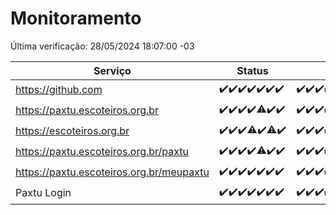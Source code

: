 # Monitoramento

Última verificação: 28/05/2024 18:07:00 -03

|Serviço|Status|Últimas 24h|
|---|---|---|
|https://github.com|<span title="2024-05-21: OK=24">✔️</span><span title="2024-05-22: OK=24">✔️</span><span title="2024-05-23: OK=24">✔️</span><span title="2024-05-24: OK=24">✔️</span><span title="2024-05-25: OK=24">✔️</span><span title="2024-05-26: OK=24">✔️</span><span title="2024-05-27: OK=21">✔️</span>|<span title="27/05/2024 18:07:00 -03 : 200">✔️</span><span title="27/05/2024 19:06:00 -03 : 200">✔️</span><span title="27/05/2024 20:07:00 -03 : 200">✔️</span><span title="27/05/2024 21:32:00 -03 : 200">✔️</span><span title="27/05/2024 22:51:00 -03 : 200">✔️</span><span title="27/05/2024 23:23:00 -03 : 200">✔️</span><span title="28/05/2024 00:07:00 -03 : 200">✔️</span><span title="28/05/2024 01:10:00 -03 : 200">✔️</span><span title="28/05/2024 02:06:00 -03 : 200">✔️</span><span title="28/05/2024 03:09:00 -03 : 200">✔️</span><span title="28/05/2024 04:07:00 -03 : 200">✔️</span><span title="28/05/2024 05:10:00 -03 : 200">✔️</span><span title="28/05/2024 06:07:00 -03 : 200">✔️</span><span title="28/05/2024 07:07:00 -03 : 200">✔️</span><span title="28/05/2024 08:04:00 -03 : 200">✔️</span><span title="28/05/2024 09:12:00 -03 : 200">✔️</span><span title="28/05/2024 10:08:00 -03 : 200">✔️</span><span title="28/05/2024 11:06:00 -03 : 200">✔️</span><span title="28/05/2024 12:06:00 -03 : 200">✔️</span><span title="28/05/2024 13:07:00 -03 : 200">✔️</span><span title="28/05/2024 14:05:00 -03 : 200">✔️</span><span title="28/05/2024 15:08:00 -03 : 200">✔️</span><span title="28/05/2024 16:05:00 -03 : 200">✔️</span><span title="28/05/2024 17:07:00 -03 : 200">✔️</span><span title="28/05/2024 18:07:00 -03 : 200">✔️</span>|
|https://paxtu.escoteiros.org.br|<span title="2024-05-21: OK=24">✔️</span><span title="2024-05-22: OK=24">✔️</span><span title="2024-05-23: OK=24">✔️</span><span title="2024-05-24: OK=24">✔️</span><span title="2024-05-25: OK=23, Falhas=1">⚠️</span><span title="2024-05-26: OK=24">✔️</span><span title="2024-05-27: OK=21">✔️</span>|<span title="27/05/2024 18:07:00 -03 : 200">✔️</span><span title="27/05/2024 19:06:00 -03 : 200">✔️</span><span title="27/05/2024 20:07:00 -03 : 200">✔️</span><span title="27/05/2024 21:32:00 -03 : 200">✔️</span><span title="27/05/2024 22:51:00 -03 : 200">✔️</span><span title="27/05/2024 23:23:00 -03 : 200">✔️</span><span title="28/05/2024 00:07:00 -03 : 200">✔️</span><span title="28/05/2024 01:10:00 -03 : 200">✔️</span><span title="28/05/2024 02:06:00 -03 : 200">✔️</span><span title="28/05/2024 03:09:00 -03 : 200">✔️</span><span title="28/05/2024 04:07:00 -03 : 200">✔️</span><span title="28/05/2024 05:10:00 -03 : 200">✔️</span><span title="28/05/2024 06:07:00 -03 : 200">✔️</span><span title="28/05/2024 07:07:00 -03 : 200">✔️</span><span title="28/05/2024 08:04:00 -03 : 200">✔️</span><span title="28/05/2024 09:12:00 -03 : 200">✔️</span><span title="28/05/2024 10:08:00 -03 : 200">✔️</span><span title="28/05/2024 11:06:00 -03 : 200">✔️</span><span title="28/05/2024 12:06:00 -03 : 200">✔️</span><span title="28/05/2024 13:07:00 -03 : 200">✔️</span><span title="28/05/2024 14:05:00 -03 : 200">✔️</span><span title="28/05/2024 15:08:00 -03 : 200">✔️</span><span title="28/05/2024 16:05:00 -03 : 200">✔️</span><span title="28/05/2024 17:07:00 -03 : 200">✔️</span><span title="28/05/2024 18:07:00 -03 : 200">✔️</span>|
|https://escoteiros.org.br|<span title="2024-05-21: OK=24">✔️</span><span title="2024-05-22: OK=24">✔️</span><span title="2024-05-23: OK=24">✔️</span><span title="2024-05-24: OK=23, Falhas=1">⚠️</span><span title="2024-05-25: OK=24">✔️</span><span title="2024-05-26: OK=23, Falhas=1">⚠️</span><span title="2024-05-27: OK=21">✔️</span>|<span title="27/05/2024 18:07:00 -03 : 200">✔️</span><span title="27/05/2024 19:06:00 -03 : 200">✔️</span><span title="27/05/2024 20:07:00 -03 : 200">✔️</span><span title="27/05/2024 21:32:00 -03 : 200">✔️</span><span title="27/05/2024 22:51:00 -03 : 200">✔️</span><span title="27/05/2024 23:23:00 -03 : 200">✔️</span><span title="28/05/2024 00:07:00 -03 : 200">✔️</span><span title="28/05/2024 01:10:00 -03 : 200">✔️</span><span title="28/05/2024 02:06:00 -03 : 200">✔️</span><span title="28/05/2024 03:09:00 -03 : 200">✔️</span><span title="28/05/2024 04:07:00 -03 : 200">✔️</span><span title="28/05/2024 05:10:00 -03 : 200">✔️</span><span title="28/05/2024 06:07:00 -03 : 200">✔️</span><span title="28/05/2024 07:07:00 -03 : 200">✔️</span><span title="28/05/2024 08:04:00 -03 : 200">✔️</span><span title="28/05/2024 09:12:00 -03 : 200">✔️</span><span title="28/05/2024 10:08:00 -03 : 200">✔️</span><span title="28/05/2024 11:06:00 -03 : 200">✔️</span><span title="28/05/2024 12:06:00 -03 : 200">✔️</span><span title="28/05/2024 13:07:00 -03 : 200">✔️</span><span title="28/05/2024 14:05:00 -03 : 200">✔️</span><span title="28/05/2024 15:08:00 -03 : 200">✔️</span><span title="28/05/2024 16:05:00 -03 : 200">✔️</span><span title="28/05/2024 17:07:00 -03 : 200">✔️</span><span title="28/05/2024 18:07:00 -03 : 200">✔️</span>|
|https://paxtu.escoteiros.org.br/paxtu|<span title="2024-05-21: OK=24">✔️</span><span title="2024-05-22: OK=24">✔️</span><span title="2024-05-23: OK=24">✔️</span><span title="2024-05-24: OK=24">✔️</span><span title="2024-05-25: OK=23, Falhas=1">⚠️</span><span title="2024-05-26: OK=24">✔️</span><span title="2024-05-27: OK=21">✔️</span>|<span title="27/05/2024 18:07:00 -03 : 200">✔️</span><span title="27/05/2024 19:06:00 -03 : 200">✔️</span><span title="27/05/2024 20:07:00 -03 : 200">✔️</span><span title="27/05/2024 21:32:00 -03 : 200">✔️</span><span title="27/05/2024 22:51:00 -03 : 200">✔️</span><span title="27/05/2024 23:23:00 -03 : 200">✔️</span><span title="28/05/2024 00:07:00 -03 : 200">✔️</span><span title="28/05/2024 01:11:00 -03 : 200">✔️</span><span title="28/05/2024 02:06:00 -03 : 200">✔️</span><span title="28/05/2024 03:09:00 -03 : 200">✔️</span><span title="28/05/2024 04:07:00 -03 : 200">✔️</span><span title="28/05/2024 05:10:00 -03 : 200">✔️</span><span title="28/05/2024 06:07:00 -03 : 200">✔️</span><span title="28/05/2024 07:07:00 -03 : 200">✔️</span><span title="28/05/2024 08:04:00 -03 : 200">✔️</span><span title="28/05/2024 09:12:00 -03 : 200">✔️</span><span title="28/05/2024 10:08:00 -03 : 200">✔️</span><span title="28/05/2024 11:06:00 -03 : 200">✔️</span><span title="28/05/2024 12:07:00 -03 : 200">✔️</span><span title="28/05/2024 13:07:00 -03 : 200">✔️</span><span title="28/05/2024 14:05:00 -03 : 200">✔️</span><span title="28/05/2024 15:08:00 -03 : 200">✔️</span><span title="28/05/2024 16:05:00 -03 : 200">✔️</span><span title="28/05/2024 17:07:00 -03 : 200">✔️</span><span title="28/05/2024 18:07:00 -03 : 200">✔️</span>|
|https://paxtu.escoteiros.org.br/meupaxtu|<span title="2024-05-21: OK=24">✔️</span><span title="2024-05-22: OK=24">✔️</span><span title="2024-05-23: OK=24">✔️</span><span title="2024-05-24: OK=24">✔️</span><span title="2024-05-25: OK=24">✔️</span><span title="2024-05-26: OK=24">✔️</span><span title="2024-05-27: OK=21">✔️</span>|<span title="27/05/2024 18:07:00 -03 : 200">✔️</span><span title="27/05/2024 19:06:00 -03 : 200">✔️</span><span title="27/05/2024 20:07:00 -03 : 200">✔️</span><span title="27/05/2024 21:32:00 -03 : 200">✔️</span><span title="27/05/2024 22:51:00 -03 : 200">✔️</span><span title="27/05/2024 23:23:00 -03 : 200">✔️</span><span title="28/05/2024 00:07:00 -03 : 200">✔️</span><span title="28/05/2024 01:11:00 -03 : 200">✔️</span><span title="28/05/2024 02:06:00 -03 : 200">✔️</span><span title="28/05/2024 03:09:00 -03 : 200">✔️</span><span title="28/05/2024 04:07:00 -03 : 200">✔️</span><span title="28/05/2024 05:10:00 -03 : 200">✔️</span><span title="28/05/2024 06:07:00 -03 : 200">✔️</span><span title="28/05/2024 07:07:00 -03 : 200">✔️</span><span title="28/05/2024 08:04:00 -03 : 200">✔️</span><span title="28/05/2024 09:12:00 -03 : 200">✔️</span><span title="28/05/2024 10:08:00 -03 : 200">✔️</span><span title="28/05/2024 11:06:00 -03 : 200">✔️</span><span title="28/05/2024 12:07:00 -03 : 200">✔️</span><span title="28/05/2024 13:07:00 -03 : 200">✔️</span><span title="28/05/2024 14:05:00 -03 : 200">✔️</span><span title="28/05/2024 15:08:00 -03 : 200">✔️</span><span title="28/05/2024 16:05:00 -03 : 200">✔️</span><span title="28/05/2024 17:07:00 -03 : 200">✔️</span><span title="28/05/2024 18:07:00 -03 : 200">✔️</span>|
|Paxtu Login|<span title="2024-05-21: OK=24">✔️</span><span title="2024-05-22: OK=24">✔️</span><span title="2024-05-23: OK=24">✔️</span><span title="2024-05-24: OK=24">✔️</span><span title="2024-05-25: OK=24">✔️</span><span title="2024-05-26: OK=24">✔️</span><span title="2024-05-27: OK=21">✔️</span>|<span title="27/05/2024 18:07:00 -03 : 200">✔️</span><span title="27/05/2024 19:06:00 -03 : 200">✔️</span><span title="27/05/2024 20:07:00 -03 : 200">✔️</span><span title="27/05/2024 21:32:00 -03 : 200">✔️</span><span title="27/05/2024 22:51:00 -03 : 200">✔️</span><span title="27/05/2024 23:23:00 -03 : 200">✔️</span><span title="28/05/2024 00:07:00 -03 : 200">✔️</span><span title="28/05/2024 01:11:00 -03 : 200">✔️</span><span title="28/05/2024 02:06:00 -03 : 200">✔️</span><span title="28/05/2024 03:09:00 -03 : 200">✔️</span><span title="28/05/2024 04:07:00 -03 : 200">✔️</span><span title="28/05/2024 05:10:00 -03 : 200">✔️</span><span title="28/05/2024 06:07:00 -03 : 200">✔️</span><span title="28/05/2024 07:07:00 -03 : 200">✔️</span><span title="28/05/2024 08:04:00 -03 : 200">✔️</span><span title="28/05/2024 09:12:00 -03 : 200">✔️</span><span title="28/05/2024 10:08:00 -03 : 200">✔️</span><span title="28/05/2024 11:06:00 -03 : 200">✔️</span><span title="28/05/2024 12:07:00 -03 : 200">✔️</span><span title="28/05/2024 13:07:00 -03 : 200">✔️</span><span title="28/05/2024 14:05:00 -03 : 200">✔️</span><span title="28/05/2024 15:08:00 -03 : 200">✔️</span><span title="28/05/2024 16:05:00 -03 : 200">✔️</span><span title="28/05/2024 17:07:00 -03 : 200">✔️</span><span title="28/05/2024 18:07:00 -03 : 200">✔️</span>|
